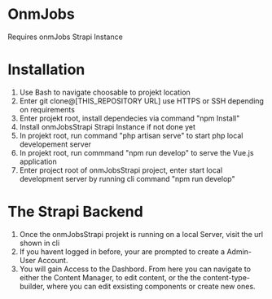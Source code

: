 # OnmJobs

Requires onmJobs Strapi Instance

# Installation
1. Use Bash to navigate choosable to projekt location
2. Enter git clone@[THIS_REPOSITORY URL] use HTTPS or SSH depending on requirements
3. Enter projekt root, install dependecies via command "npm Install"
4. Install onmJobsStrapi Strapi Instance if not done yet
5. In projekt root, run command "php artisan serve" to start php local developement server
6. In projekt root, run commmand "npm run develop" to serve the Vue.js application
7. Enter project root of onmJobsStrapi project, enter start local development server by running cli command "npm run develop"

# The Strapi Backend 
1. Once the onmJobsStrapi projekt is running on a local Server, visit the url shown in cli
2. If you havent logged in before, your are prompted to create a Admin-User Account.
3. You will gain Access to the Dashbord. From here you can navigate to either the Content Manager, to edit content, or the the content-type-builder, where you can edit exsisting components or create new ones.
